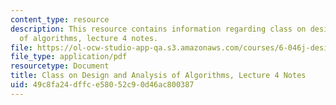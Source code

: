 ```yaml
---
content_type: resource
description: This resource contains information regarding class on design and analysis
  of algorithms, lecture 4 notes.
file: https://ol-ocw-studio-app-qa.s3.amazonaws.com/courses/6-046j-design-and-analysis-of-algorithms-spring-2015/49c8fa24dffce58052c90d46ac800387_MIT6_046JS15_lec04.pdf
file_type: application/pdf
resourcetype: Document
title: Class on Design and Analysis of Algorithms, Lecture 4 Notes
uid: 49c8fa24-dffc-e580-52c9-0d46ac800387
---
```

